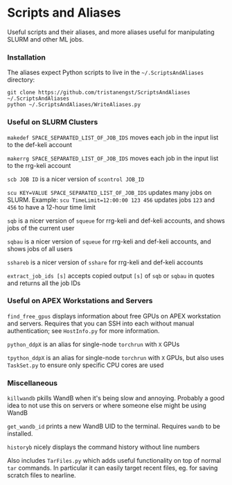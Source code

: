 # Scripts and Aliases
Useful scripts and their aliases, and more aliases useful for manipulating SLURM and other ML jobs.

### Installation
The aliases expect Python scripts to live in the `~/.ScriptsAndAliases` directory:
```
git clone https://github.com/tristanengst/ScriptsAndAliases ~/.ScriptsAndAliases
python ~/.ScriptsAndAliases/WriteAliases.py
```

### Useful on SLURM Clusters
`makedef SPACE_SEPARATED_LIST_OF_JOB_IDS` moves each job in the input list to the def-keli account

`makerrg SPACE_SEPARATED_LIST_OF_JOB_IDS` moves each job in the input list to the rrg-keli account

`scb JOB ID` is a nicer version of `scontrol JOB_ID`

`scu KEY=VALUE SPACE_SEPARATED_LIST_OF_JOB_IDS` updates many jobs on SLURM. Example: `scu TimeLimit=12:00:00 123 456` updates jobs `123` and `456` to have a 12-hour time limit

`sqb` is a nicer version of `squeue` for rrg-keli and def-keli accounts, and shows jobs of the current user

`sqbau` is a nicer version of `squeue` for rrg-keli and def-keli accounts, and shows jobs of all users

`sshareb` is a nicer version of `sshare` for rrg-keli and def-keli accounts

`extract_job_ids [s]` accepts copied output `[s]` of `sqb` or `sqbau` in quotes and returns all the job IDs

### Useful on APEX Workstations and Servers
`find_free_gpus` displays information about free GPUs on APEX workstation and servers. Requires that you can SSH into each without manual authentication; see `HostInfo.py` for more information.

`python_ddpX` is an alias for single-node `torchrun` with `X` GPUs

`tpython_ddpX` is an alias for single-node `torchrun` with `X` GPUs, but also uses `TaskSet.py` to ensure only specific CPU cores are used

### Miscellaneous
`killwandb` pkills WandB when it's being slow and annoying. Probably a good idea to not use this on servers or where someone else might be using WandB

`get_wandb_id` prints a new WandB UID to the terminal. Requires `wandb` to be installed.

`historyb` nicely displays the command history without line numbers

Also includes `TarFiles.py` which adds useful functionality on top of normal `tar` commands. In particular it can easily target recent files, eg. for saving scratch files to nearline.
